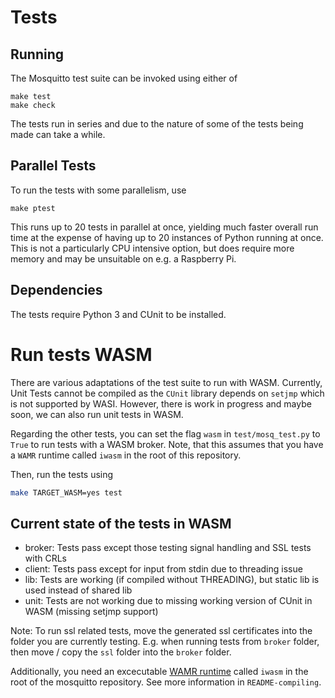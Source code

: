# Tests

## Running

The Mosquitto test suite can be invoked using either of

```
make test
make check
```

The tests run in series and due to the nature of some of the tests being made
can take a while.

## Parallel Tests

To run the tests with some parallelism, use

```
make ptest
```

This runs up to 20 tests in parallel at once, yielding much faster overall run
time at the expense of having up to 20 instances of Python running at once.
This is not a particularly CPU intensive option, but does require more memory
and may be unsuitable on e.g. a Raspberry Pi.

## Dependencies

The tests require Python 3 and CUnit to be installed.

# Run tests WASM
There are various adaptations of the test suite to run with WASM. Currently, Unit Tests cannot be compiled as the `CUnit` library depends on `setjmp` which is not supported by WASI. However, there is work in progress and maybe soon, we can also run unit tests in WASM.

Regarding the other tests, you can set the flag `wasm` in `test/mosq_test.py` to `True` to run tests with a WASM broker. Note, that this assumes that you have a `WAMR` runtime called `iwasm` in the root of this repository.

Then, run the tests using
```bash
make TARGET_WASM=yes test
```

## Current state of the tests in WASM
* broker: Tests pass except those testing signal handling and SSL tests with CRLs
* client: Tests pass except for input from stdin due to threading issue
* lib: Tests are working (if compiled without THREADING), but static lib is used instead of shared lib
* unit: Tests are not working due to missing working version of CUnit in WASM (missing setjmp support)

Note: To run ssl related tests, move the generated ssl certificates into the folder you are currently testing. E.g. when running tests from `broker` folder, then move / copy the `ssl` folder into the `broker` folder. 

Additionally, you need an excecutable [WAMR runtime](https://github.com/bytecodealliance/wasm-micro-runtime) called `iwasm` in the root of the mosquitto repository. See more information in `README-compiling`.